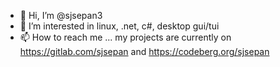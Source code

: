 - 👋 Hi, I’m @sjsepan3
- 👀 I’m interested in linux, .net, c#, desktop gui/tui
- 📫 How to reach me ... my projects are currently on https://gitlab.com/sjsepan and https://codeberg.org/sjsepan


<!---
- 🌱 I’m currently learning ...
- 💞️ I’m looking to collaborate on ...
sjsepan3/sjsepan3 is a ✨ special ✨ repository because its `README.md` (this file) appears on your GitHub profile.
You can click the Preview link to take a look at your changes.
--->
